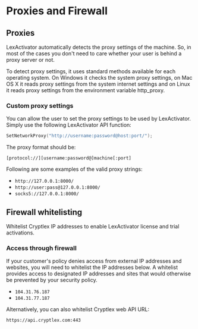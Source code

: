 # Proxies and Firewall

## Proxies

LexActivator automatically detects the proxy settings of the machine. So, in most of the cases you don't need to care whether your user is behind a proxy server or not.

To detect proxy settings, it uses standard methods available for each operating system. On Windows it checks the system proxy settings, on Mac OS X it reads proxy settings from the system internet settings and on Linux it reads proxy settings from the environment variable http\_proxy.

### Custom proxy settings

You can allow the user to set the proxy settings to be used by LexActivator. Simply use the following LexActivator API function:

```cpp
SetNetworkProxy("http://username:password@host:port/");
```

The proxy format should be: 

`[protocol://][username:password@]machine[:port]`

Following are some examples of the valid proxy strings:

* `http://127.0.0.1:8000/`
* `http://user:pass@127.0.0.1:8000/`
* `socks5://127.0.0.1:8000/`

## Firewall whitelisting

Whitelist Cryptlex IP addresses to enable LexActivator license and trial activations.

### Access through firewall <a id="access-through-firewall"></a>

If your customer's policy denies access from external IP addresses and websites, you will need to whitelist the IP addresses below. A whitelist provides access to designated IP addresses and sites that would otherwise be prevented by your security policy.

* `104.31.76.187`
* `104.31.77.187`

Alternatively, you can also whitelist Cryptlex web API URL:

`https://api.cryptlex.com:443`

